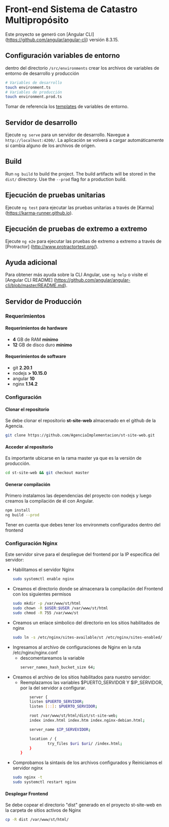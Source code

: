 # Front-end Sistema de Catastro Multipropósito

Este proyecto se generó con [Angular CLI] (https://github.com/angular/angular-cli) versión 8.3.15.

## Configuración variables de entorno

dentro del directorio `/src/environments` crear los archivos de variables de entorno de desarrollo y producción

```bash
# Variables de desarrollo
touch environment.ts
# Variables de producción
touch environment.prod.ts
```
Tomar de referencia los [templates](https://github.com/AgenciaImplementacion/st-site-web/blob/master/src/environments/) de variables de entorno.

## Servidor de desarrollo

Ejecute `ng serve` para un servidor de desarrollo. Navegue a `http://localhost:4200/`. La aplicación se volverá a cargar automáticamente si cambia alguno de los archivos de origen.

## Build

Run `ng build` to build the project. The build artifacts will be stored in the `dist/` directory. Use the `--prod` flag for a production build.

## Ejecución de pruebas unitarias

Ejecute `ng test` para ejecutar las pruebas unitarias a través de [Karma] (https://karma-runner.github.io).

## Ejecución de pruebas de extremo a extremo

Ejecute `ng e2e` para ejecutar las pruebas de extremo a extremo a través de [Protractor] (http://www.protractortest.org/).

## Ayuda adicional

Para obtener más ayuda sobre la CLI Angular, use `ng help` o visite el [Angular CLI README] (https://github.com/angular/angular-cli/blob/master/README.md).

## Servidor de Producción

### Requerimientos

#### Requerimientos de hardware

- **4** GB de RAM **mínimo**
- **12** GB de disco duro **mínimo**

#### Requerimientos de software

- git **2.20.1**
- nodejs **> 10.15.0** 
- angular **10**
- nginx **1.14.2**

### Configuración

#### Clonar el repositorio

Se debe clonar el repositorio **st-site-web** almacenado en el github de la Agencia.

```sh
git clone https://github.com/AgenciaImplementacion/st-site-web.git
```

#### Acceder al repositorio

Es importante ubicarse en la rama master ya que es la versión de producción.

```bash
cd st-site-web && git checkout master
```

#### Generar compilación

Primero instalamos las dependencias del proyecto con nodejs y luego creamos la compilación de él con Angular.

```bash
npm install
ng build --prod
```
Tener en cuenta que debes tener los environmets configurados dentro del frontend

### Configuración Nginx

Este servidor sirve para el despliegue del frontend por la IP especifica del servidor:
- Habilitamos el servidor Nginx
    ```bash 
    sudo systemctl enable nginx
    ```
- Creamos el directorio donde se almacenara la compilación del Frontend con los siguientes permisos
    ```bash 
    sudo mkdir -p /var/www/st/html
    sudo chown -R $USER:$USER /var/www/st/html
    sudo chmod -R 755 /var/www/st
    ```
- Creamos un enlace simbolico del directorio en los sitios habilitados de nginx
    ```bash 
    sudo ln -s /etc/nginx/sites-available/st /etc/nginx/sites-enabled/
    ```
- Ingresamos al archivo de configuraciones de Nginx en la ruta /etc/nginx/nginx.conf
  - descomentareamos la variable 
    ```sh 
    server_names_hash_bucket_size 64;
    ```
- Creamos el archivo de los sitios habilitados para nuestro servidor:
  - Reemplazamos las variables $PUERTO_SERVIDOR Y $IP_SERVIDOR, por la del servidor a configurar. 
    ```sh
        server {
        listen $PUERTO_SERVIDOR;
        listen [::]: $PUERTO_SERVIDOR;

        root /var/www/st/html/dist/st-site-web;
        index index.html index.htm index.nginx-debian.html;

        server_name $IP_SERVEVIDOR;

        location / {
                try_files $uri $uri/ /index.html;
        }
    }
    ```
 - Comprobamos la sintaxis de los archivos configurados y Reiniciamos el servidor nginx
    ```bash 
    sudo nginx -t
    sudo systemctl restart nginx
    ```


#### Desplegar Frontend

Se debe copear el directorio "dist" generado en el proyecto st-site-web en la carpeta de sitios activos de Nginx

```bash
cp -R dist /var/www/st/html/
```


